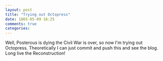 ```yaml
---
layout: post
title: "Trying out Octopress"
date: 1865-05-09 16:25
comments: true
categories: 
---
```

Well, Posterous is dying the Civil War is over, so now I'm trying out Octopress. Theoretically I can just commit and push this and see the blog. Long live the Reconstruction!